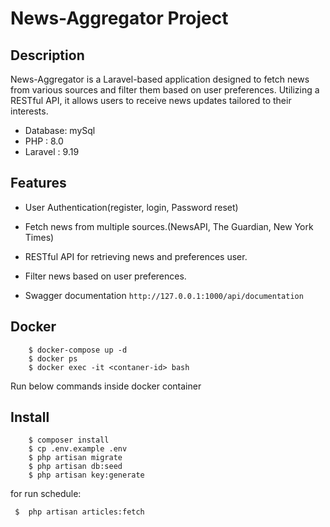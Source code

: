 # News-Aggregator Project

## Description

News-Aggregator is a Laravel-based application designed to fetch news from various sources and filter them based on user
preferences. Utilizing a RESTful API, it allows users to receive news updates tailored to their interests.

- Database: mySql
- PHP : 8.0
- Laravel : 9.19

## Features
- User Authentication(register, login, Password reset)

- Fetch news from multiple sources.(NewsAPI, The Guardian, New York Times)

- RESTful API for retrieving news and preferences user.

- Filter news based on user preferences.

- Swagger documentation `http://127.0.0.1:1000/api/documentation`

## Docker
        $ docker-compose up -d
        $ docker ps
        $ docker exec -it <contaner-id> bash

Run below commands inside docker container

## Install

        $ composer install
        $ cp .env.example .env
        $ php artisan migrate
        $ php artisan db:seed
        $ php artisan key:generate

for run schedule:

     $  php artisan articles:fetch

